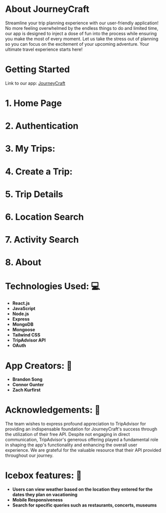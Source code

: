 # About JourneyCraft
Streamline your trip planning experience with our user-friendly application! No more feeling overwhelmed by the endless things to do and limited time, our app is designed to inject a dose of fun into the process while ensuring you make the most of every moment. Let us take the stress out of planning so you can focus on the excitement of your upcoming adventure. Your ultimate travel experience starts here!

# Getting Started
Link to our app: 
[JourneyCraft](https://journeycraft.netlify.app/)

# 1. Home Page

# 2. Authentication 

# 3. My Trips:

# 4. Create a Trip: 

# 5. Trip Details

# 6. Location Search

# 7. Activity Search

# 8. About



# Technologies Used: 💻
- **React.js**
- **JavaScript**
- **Node.js**
- **Express**
- **MongoDB**
- **Mongoose**
- **Tailwind CSS**
- **TripAdvisor API**
- **OAuth**

# App Creators: 🚀
- **Brandon Song**
- **Connor Gunter**
- **Zach Kurfirst**

# Acknowledgements: 🙌
The team wishes to express profound appreciation to TripAdvisor for providing an indispensable foundation for JourneyCraft's success through the utilization of their free API. Despite not engaging in direct communication, TripAdvisor's generous offering played a fundamental role in shaping the app's functionality and enhancing the overall user experience. We are grateful for the valuable resource that their API provided throughout our journey.

# Icebox features: 🧊
- **Users can view weather based on the location they entered for the dates they plan on vacationing**
- **Mobile Responsiveness**
- **Search for specific queries such as restaurants, concerts, museums**